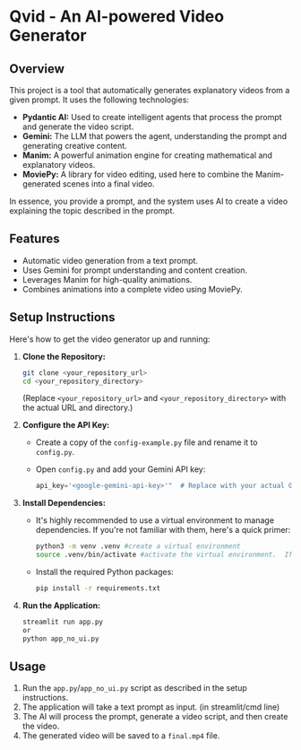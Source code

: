 # Qvid - An AI-powered Video Generator

## Overview

This project is a tool that automatically generates explanatory videos from a given prompt. It uses the following technologies:

* **Pydantic AI:** Used to create intelligent agents that process the prompt and generate the video script.
* **Gemini:** The LLM that powers the agent, understanding the prompt and generating creative content.
* **Manim:** A powerful animation engine for creating mathematical and explanatory videos.
* **MoviePy:** A library for video editing, used here to combine the Manim-generated scenes into a final video.

In essence, you provide a prompt, and the system uses AI to create a video explaining the topic described in the prompt.

## Features

* Automatic video generation from a text prompt.
* Uses Gemini for prompt understanding and content creation.
* Leverages Manim for high-quality animations.
* Combines animations into a complete video using MoviePy.

## Setup Instructions

Here's how to get the video generator up and running:

1.  **Clone the Repository:**
    ```bash
    git clone <your_repository_url>
    cd <your_repository_directory>
    ```
    (Replace `<your_repository_url>` and `<your_repository_directory>` with the actual URL and directory.)

2.  **Configure the API Key:**

    * Create a copy of the `config-example.py` file and rename it to `config.py`.
    * Open `config.py` and add your Gemini API key:

        ```python
        api_key='<google-gemini-api-key>'"  # Replace with your actual Gemini API key
        ```

3.  **Install Dependencies:**

    * It's highly recommended to use a virtual environment to manage dependencies.  If you're not familiar with them, here's a quick primer:
        ```bash
        python3 -m venv .venv #create a virtual environment
        source .venv/bin/activate #activate the virtual environment.  If on windows use .\.venv\Scripts\activate
        ```
    * Install the required Python packages:
        ```bash
        pip install -r requirements.txt
        ```

4.  **Run the Application:**
    ```bash
    streamlit run app.py
    or
    python app_no_ui.py
    ```

## Usage

1.  Run the `app.py`/`app_no_ui.py` script as described in the setup instructions.
2.  The application will take a text prompt as input. (in streamlit/cmd line)
3.  The AI will process the prompt, generate a video script, and then create the video.
4.  The generated video will be saved to a `final.mp4` file.

